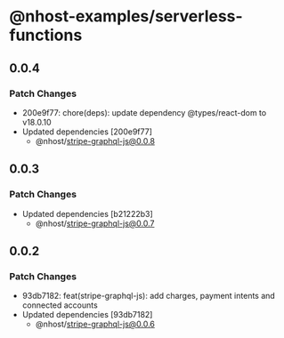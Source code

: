 # @nhost-examples/serverless-functions

## 0.0.4

### Patch Changes

- 200e9f77: chore(deps): update dependency @types/react-dom to v18.0.10
- Updated dependencies [200e9f77]
  - @nhost/stripe-graphql-js@0.0.8

## 0.0.3

### Patch Changes

- Updated dependencies [b21222b3]
  - @nhost/stripe-graphql-js@0.0.7

## 0.0.2

### Patch Changes

- 93db7182: feat(stripe-graphql-js): add charges, payment intents and connected accounts
- Updated dependencies [93db7182]
  - @nhost/stripe-graphql-js@0.0.6
